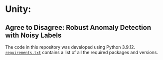 # Unity: 
## Agree to Disagree: Robust Anomaly Detection with Noisy Labels
The code in this repository was developed using Python 3.9.12. [`requirements.txt`](./requirements.txt) contains a list of all the required packages and versions. 
